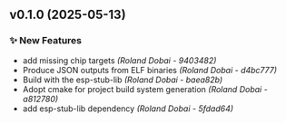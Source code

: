 ## v0.1.0 (2025-05-13)

### ✨ New Features

- add missing chip targets *(Roland Dobai - 9403482)*
- Produce JSON outputs from ELF binaries *(Roland Dobai - d4bc777)*
- Build with the esp-stub-lib *(Roland Dobai - baea82b)*
- Adopt cmake for project build system generation *(Roland Dobai - a812780)*
- add esp-stub-lib dependency *(Roland Dobai - 5fdad64)*
